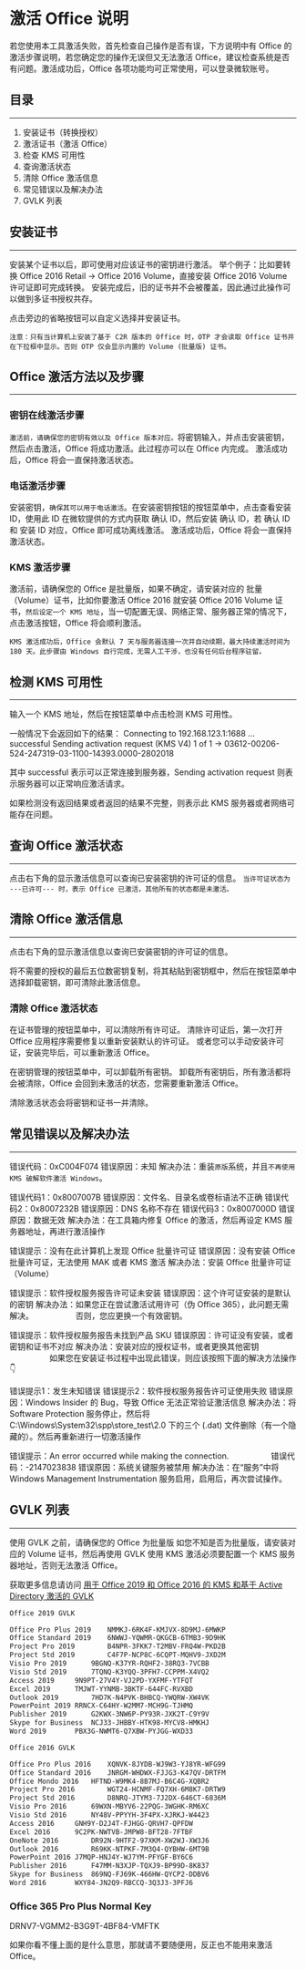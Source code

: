 # 激活 Office 说明

若您使用本工具激活失败，首先检查自己操作是否有误，下方说明中有 Office 的激活步骤说明，若您确定您的操作无误但又无法激活 Office，建议检查系统是否有问题。激活成功后，Office 各项功能均可正常使用，可以登录微软账号。

## 目录

---

1. 安装证书（转换授权）
2. 激活证书（激活 Office）
3. 检查 KMS 可用性
4. 查询激活状态
5. 清除 Office 激活信息
6. 常见错误以及解决办法
7. GVLK 列表

## 安装证书

---

安装某个证书以后，即可使用对应该证书的密钥进行激活。
举个例子：比如要转换 Office 2016 Retail -> Office 2016 Volume，直接安装 Office 2016 Volume 许可证即可完成转换。
安装完成后，旧的证书并不会被覆盖，因此通过此操作可以做到多证书授权共存。

点击旁边的省略按钮可以自定义选择并安装证书。

`注意：只有当计算机上安装了基于 C2R 版本的 Office 时，OTP 才会读取 Office 证书并在下拉框中显示。否则 OTP 仅会显示内置的 Volume (批量版) 证书。`

## Office 激活方法以及步骤

---

### 密钥在线激活步骤

`激活前，请确保您的密钥有效以及 Office 版本对应。`将密钥输入，并点击安装密钥，然后点击激活，Office 将成功激活。此过程亦可以在 Office 内完成。
激活成功后，Office 将会一直保持激活状态。

### 电话激活步骤

安装密钥，`确保其可以用于电话激活`。在安装密钥按钮的按钮菜单中，点击查看安装 ID，使用此 ID 在微软提供的方式内获取 确认 ID，然后安装 确认 ID，若 确认 ID 和 安装 ID 对应，Office 即可成功离线激活。
激活成功后，Office 将会一直保持激活状态。

### KMS 激活步骤

激活前，请确保您的 Office 是批量版，如果不确定，请安装对应的 批量（Volume）证书，比如你要激活 Office 2016 就安装 Office 2016 Volume 证书，`然后设定一个 KMS 地址`，当一切配置无误、网络正常、服务器正常的情况下，点击激活按钮，Office 将会顺利激活。

`KMS 激活成功后，Office 会默认 7 天与服务器连接一次并自动续期，最大持续激活时间为 180 天。此步骤由 Windows 自行完成，无需人工干涉，也没有任何后台程序驻留。`

## 检测 KMS 可用性

---

输入一个 KMS 地址，然后在按钮菜单中点击检测 KMS 可用性。

一般情况下会返回如下的结果：
Connecting to 192.168.123.1:1688 ... successful
Sending activation request (KMS V4) 1 of 1  -> 03612-00206-524-247319-03-1100-14393.0000-2802018

其中 successful 表示可以正常连接到服务器，Sending activation request 则表示服务器可以正常响应激活请求。

如果检测没有返回结果或者返回的结果不完整，则表示此 KMS 服务器或者网络可能存在问题。

## 查询 Office 激活状态

---

点击右下角的显示激活信息可以查询已安装密钥的许可证的信息。
`当许可证状态为 ---已许可--- 时，表示 Office 已激活，其他所有的状态都是未激活。`

## 清除 Office 激活信息

---

点击右下角的显示激活信息以查询已安装密钥的许可证的信息。

将不需要的授权的最后五位数密钥复制，将其粘贴到密钥框中，然后在按钮菜单中选择卸载密钥，即可清除此激活信息。

### 清除 Office 激活状态

在证书管理的按钮菜单中，可以清除所有许可证。
清除许可证后，第一次打开 Office 应用程序需要修复以重新安装默认的许可证。
或者您可以手动安装许可证，安装完毕后，可以重新激活 Office。

在密钥管理的按钮菜单中，可以卸载所有密钥。
卸载所有密钥后，所有激活都将会被清除，Office 会回到未激活的状态，您需要重新激活 Office。

清除激活状态会将密钥和证书一并清除。

## 常见错误以及解决办法

---

错误代码：0xC004F074
错误原因：未知
解决办法：重装`原版`系统，并且`不再使用 KMS 破解软件激活 Windows`。

错误代码1：0x8007007B
错误原因：文件名、目录名或卷标语法不正确
错误代码2：0x8007232B
错误原因：DNS 名称不存在
错误代码3：0x8007000D
错误原因：数据无效
解决办法：在工具箱内修复 Office 的激活，然后再设定 KMS 服务器地址，再进行激活操作

错误提示：没有在此计算机上发现 Office 批量许可证
错误原因：没有安装 Office 批量许可证，无法使用 MAK 或者 KMS 激活
解决办法：安装 Office 批量许可证（Volume）

错误提示：软件授权服务报告许可证未安装
错误原因：这个许可证安装的是默认的密钥
解决办法：如果您正在尝试激活试用许可（伪 Office 365），此问题无需解决。
　　　　　否则，您应更换一个有效密钥。

错误提示：软件授权服务报告未找到产品 SKU
错误原因：许可证没有安装，或者密钥和证书不对应
解决办法：安装对应的授权证书，或者更换其他密钥
　　　　　如果您在安装证书过程中出现此错误，则应该按照下面的解决方法操作👇

错误提示1：发生未知错误
错误提示2：软件授权服务报告许可证使用失败
错误原因：Windows Insider 的 Bug，导致 Office 无法正常验证激活信息
解决办法：将 Software Protection 服务停止，然后将 C:\Windows\System32\spp\store_test\2.0 下的三个 (.dat) 文件删除（有一个隐藏的）。然后再重新进行一切激活操作

错误提示：An error occurred while making the connection.
　　　　　错误代码：-2147023838
错误原因：系统关键服务被禁用
解决办法：在“服务”中将 Windows Management Instrumentation 服务启用，启用后，再次尝试操作。

## GVLK 列表

---

使用 GVLK 之前，请确保您的 Office 为批量版
如您不知是否为批量版，请安装对应的 Volume 证书，然后再使用 GVLK
使用 KMS 激活必须要配置一个 KMS 服务器地址，否则无法激活 Office。

获取更多信息请访问 [用于 Office 2019 和 Office 2016 的 KMS 和基于 Active Directory 激活的 GVLK](https://docs.microsoft.com/zh-cn/DeployOffice/vlactivation/gvlks)

```txt
Office 2019 GVLK

Office Pro Plus 2019	NMMKJ-6RK4F-KMJVX-8D9MJ-6MWKP
Office Standard 2019	6NWWJ-YQWMR-QKGCB-6TMB3-9D9HK
Project Pro 2019		B4NPR-3FKK7-T2MBV-FRQ4W-PKD2B
Project Std 2019		C4F7P-NCP8C-6CQPT-MQHV9-JXD2M
Visio Pro 2019		9BGNQ-K37YR-RQHF2-38RQ3-7VCBB
Visio Std 2019		7TQNQ-K3YQQ-3PFH7-CCPPM-X4VQ2
Access 2019		9N9PT-27V4Y-VJ2PD-YXFMF-YTFQT
Excel 2019		TMJWT-YYNMB-3BKTF-644FC-RVXBD
Outlook 2019		7HD7K-N4PVK-BHBCQ-YWQRW-XW4VK
PowerPoint 2019	RRNCX-C64HY-W2MM7-MCH9G-TJHMQ
Publisher 2019		G2KWX-3NW6P-PY93R-JXK2T-C9Y9V
Skype for Business	NCJ33-JHBBY-HTK98-MYCV8-HMKHJ
Word 2019		PBX3G-NWMT6-Q7XBW-PYJGG-WXD33

Office 2016 GVLK

Office Pro Plus 2016	XQNVK-8JYDB-WJ9W3-YJ8YR-WFG99
Office Standard 2016	JNRGM-WHDWX-FJJG3-K47QV-DRTFM
Office Mondo 2016	HFTND-W9MK4-8B7MJ-B6C4G-XQBR2
Project Pro 2016		WGT24-HCNMF-FQ7XH-6M8K7-DRTW9
Project Std 2016		D8NRQ-JTYM3-7J2DX-646CT-6836M
Visio Pro 2016		69WXN-MBYV6-22PQG-3WGHK-RM6XC
Visio Std 2016		NY48V-PPYYH-3F4PX-XJRKJ-W4423
Access 2016		GNH9Y-D2J4T-FJHGG-QRVH7-QPFDW
Excel 2016		9C2PK-NWTVB-JMPW8-BFT28-7FTBF
OneNote 2016		DR92N-9HTF2-97XKM-XW2WJ-XW3J6
Outlook 2016		R69KK-NTPKF-7M3Q4-QYBHW-6MT9B
PowerPoint 2016	J7MQP-HNJ4Y-WJ7YM-PFYGF-BY6C6
Publisher 2016		F47MM-N3XJP-TQXJ9-BP99D-8K837
Skype for Business	869NQ-FJ69K-466HW-QYCP2-DDBV6
Word 2016		WXY84-JN2Q9-RBCCQ-3Q3J3-3PFJ6
```

### Office 365 Pro Plus Normal Key

DRNV7-VGMM2-B3G9T-4BF84-VMFTK

如果你看不懂上面的是什么意思，那就请不要随便用，反正也不能用来激活 Office。

